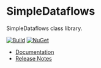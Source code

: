 # SimpleDataflows

SimpleDataflows class library.

[![Build](https://github.com/Faithlife/SimpleDataflows/workflows/Build/badge.svg)](https://github.com/Faithlife/SimpleDataflows/actions?query=workflow%3ABuild) [![NuGet](https://img.shields.io/nuget/v/SimpleDataflows.svg)](https://www.nuget.org/packages/SimpleDataflows)

* [Documentation](https://faithlife.github.io/SimpleDataflows/)
* [Release Notes](ReleaseNotes.md)
